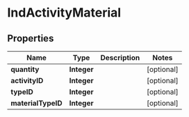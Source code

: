 
# IndActivityMaterial

## Properties
Name | Type | Description | Notes
------------ | ------------- | ------------- | -------------
**quantity** | **Integer** |  |  [optional]
**activityID** | **Integer** |  |  [optional]
**typeID** | **Integer** |  |  [optional]
**materialTypeID** | **Integer** |  |  [optional]



